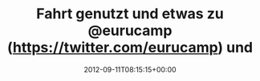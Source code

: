 ---
retweeted: false
source: <a href="http://termtter.org/" rel="nofollow">Termtter</a>
entities:
  hashtags: []
  symbols: []
  user_mentions:
  - name: eurucamp
    screen_name: eurucamp
    indices:
    - '27'
    - '36'
    id_str: '263762253'
    id: '263762253'
  - name: Barcelona Ruby Conf
    screen_name: baruco
    indices:
    - '41'
    - '48'
    id_str: '396735384'
    id: '396735384'
  urls:
  - url: http://t.co/HbWiLiXc
    expanded_url: http://bascht.com/blog/2012/09/11/konferenzdichte/
    display_url: bascht.com/blog/2012/09/1…
    indices:
    - '58'
    - '78'
display_text_range:
- '0'
- '78'
favorite_count: '0'
id_str: '245435323964866560'
truncated: false
retweet_count: '2'
id: '245435323964866560'
possibly_sensitive: false
created_at: Tue Sep 11 08:15:15 +0000 2012
favorited: false
full_text: 'Fahrt genutzt und etwas zu [@eurucamp](https://twitter.com/eurucamp) und
  [@baruco](https://twitter.com/baruco) getippt:'
lang: de
quote_url: http://bascht.com/blog/2012/09/11/konferenzdichte/
tags:
- pesos/twitter
date: '2012-09-11T08:15:15+00:00'
src: https://twitter.com/bascht/status/245435323964866560
original_url: https://twitter.com/bascht/status/245435323964866560
type: twitter_tweet
text: 'Fahrt genutzt und etwas zu [@eurucamp](https://twitter.com/eurucamp) und [@baruco](https://twitter.com/baruco)
  getippt:'
title: Fahrt genutzt und etwas zu @eurucamp (https://twitter.com/eurucamp) und

---